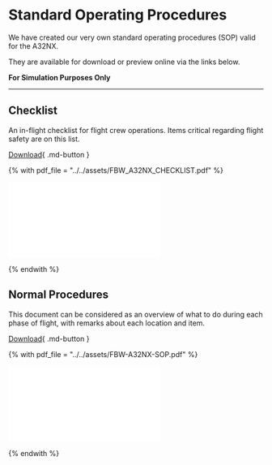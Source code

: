 # Standard Operating Procedures

We have created our very own standard operating procedures (SOP) valid for the A32NX.

They are available for download or preview online via the links below.

**For Simulation Purposes Only**

---

## Checklist

An in-flight checklist for flight crew operations. Items critical regarding flight safety are on this list.

[Download](https://github.com/flybywiresim/manuals/raw/master/pdf/A32NX%20Documentation/FBW%20A32NX%20Checklist.pdf){ .md-button }

{% with pdf_file = "../../assets/FBW_A32NX_CHECKLIST.pdf" %}

<object data="{{ pdf_file }}" type="application/pdf" class="pdf-embed">
    <embed src="{{ pdf_file }}" type="application/pdf" />
</object>

{% endwith %}

## Normal Procedures

This document can be considered as an overview of what to do during each phase of flight, with remarks about each location and item.

[Download](https://github.com/flybywiresim/manuals/raw/master/pdf/A32NX%20Documentation/FBW%20A32NX%20SOP.pdf){ .md-button }

{% with pdf_file = "../../assets/FBW-A32NX-SOP.pdf" %}

<object data="{{ pdf_file }}" type="application/pdf" class="pdf-embed">
    <embed src="{{ pdf_file }}" type="application/pdf" />
</object>

{% endwith %}


